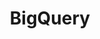 ---
title: "BigQuery"
type: docs
weight: 1
description: > 
  Tools that work with BigQuery Sources.
---